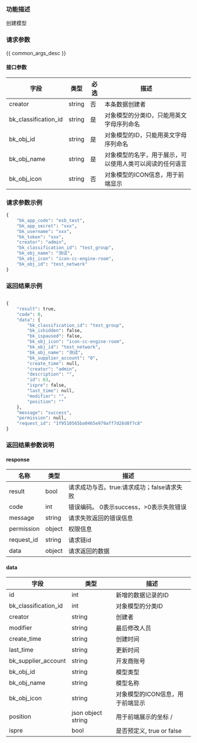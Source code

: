 ### 功能描述

创建模型

### 请求参数

{{ common_args_desc }}

#### 接口参数

| 字段                 |  类型      | 必选   |  描述                                                    |
|----------------------|------------|--------|----------------------------------------------------------|
| creator              |string      | 否     | 本条数据创建者                                           |
| bk_classification_id | string     | 是     | 对象模型的分类ID，只能用英文字母序列命名                 |
| bk_obj_id            | string     | 是     | 对象模型的ID，只能用英文字母序列命名                     |
| bk_obj_name          | string     | 是     | 对象模型的名字，用于展示，可以使用人类可以阅读的任何语言 |                                             |
| bk_obj_icon          | string     | 否     | 对象模型的ICON信息，用于前端显示|


### 请求参数示例

```python
{
    "bk_app_code": "esb_test",
    "bk_app_secret": "xxx",
    "bk_username": "xxx",
    "bk_token": "xxx",
    "creator": "admin",
    "bk_classification_id": "test_group",
    "bk_obj_name": "测试",
    "bk_obj_icon": "icon-cc-engine-room",
    "bk_obj_id": "test_network"
}
```


### 返回结果示例

```python

{
    "result": true,
    "code": 0,
    "data": {
        "bk_classification_id": "test_group",
        "bk_ishidden": false,
        "bk_ispaused": false,
        "bk_obj_icon": "icon-cc-engine-room",
        "bk_obj_id": "test_network",
        "bk_obj_name": "测试",
        "bk_supplier_account": "0",
        "create_time": null,
        "creator": "admin",
        "description": "",
        "id": 63,
        "ispre": false,
        "last_time": null,
        "modifier": "",
        "position": ""
    },
    "message": "success",
    "permission": null,
    "request_id": "1f9510565ba0465e979aff7d26d8f7c8"
}

```

### 返回结果参数说明
#### response

| 名称    | 类型   | 描述                                    |
| ------- | ------ | ------------------------------------- |
| result  | bool   | 请求成功与否。true:请求成功；false请求失败 |
| code    | int    | 错误编码。 0表示success，>0表示失败错误    |
| message | string | 请求失败返回的错误信息                    |
| permission    | object | 权限信息    |
| request_id    | string | 请求链id    |
| data    | object | 请求返回的数据                           |

#### data

| 字段      | 类型      | 描述               |
|-----------|-----------|--------------------|
| id        | int       | 新增的数据记录的ID |
| bk_classification_id | int    | 对象模型的分类ID   |
| creator             | string | 创建者       |
| modifier            | string | 最后修改人员 |
| create_time         | string | 创建时间     |
| last_time           | string | 更新时间     |
| bk_supplier_account | string | 开发商账号   |
| bk_obj_id | string | 模型类型   |
| bk_obj_name | string | 模型名称   |               
| bk_obj_icon          | string             | 对象模型的ICON信息，用于前端显示|
| position             | json object string | 用于前端展示的坐标   /
| ispre                | bool               | 是否预定义, true or false   |